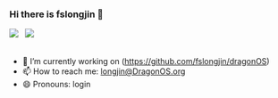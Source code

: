 ### Hi there is fslongjin 👋

<!--
**fslongjin/fslongjin** is a ✨ _special_ ✨ repository because its `README.md` (this file) appears on your GitHub profile.

Here are some ideas to get you started:

- 
- 🌱 I’m currently learning ...
- 👯 I’m looking to collaborate on ...
- 🤔 I’m looking for help with ...
- 💬 Ask me about ...
- 📫 How to reach me: ...
- 😄 Pronouns: ...
- ⚡ Fun fact: ...
-->
![](https://github-readme-stats.vercel.app/api?username=fslongjin)
&nbsp;
![](https://github-readme-stats.vercel.app/api/top-langs/?username=fslongjin&layout=compact&hide_border=true&hide_title=true)\
&nbsp;
- 🔭 I’m currently working on (https://github.com/fslongjin/dragonOS)
- 📫 How to reach me: longjin@DragonOS.org
- 😄 Pronouns: login

